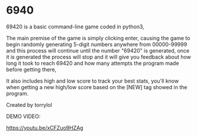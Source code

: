 # 6940
69420 is a basic command-line game coded in python3, 

The main premise of the game is simply clicking enter, causing the game to begin randomly generating 5-digit numbers anywhere from 00000-99999 and this process will continue until the number "69420" is generated, once it is generated the process will stop and it will give you feedback about how long it took to reach 69420 and how many attempts the program made before getting there,

It also includes high and low score to track your best stats, you'll know when getting a new high/low score based on the [NEW] tag showed in the program.

Created by torrylol

DEMO VIDEO:

https://youtu.be/xCFZuo9HZAg
